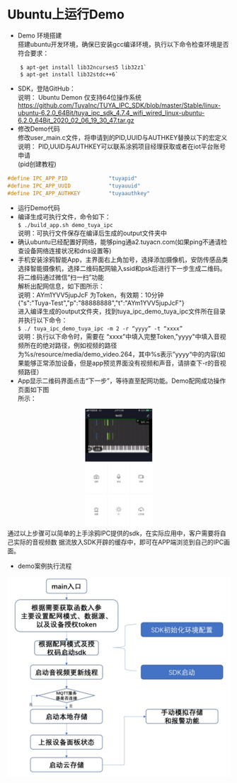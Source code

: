 # Ubuntu上运行Demo
* Demo 环境搭建  
搭建ubuntu开发环境，确保已安装gcc编译环境，执行以下命令检查环境是否符合要求：  
```
    $ apt-get install lib32ncurses5 lib32z1`  
    $ apt-get install lib32stdc++6`  
```
* SDK，登陆GitHub：       
说明： Ubuntu Demon 仅支持64位操作系统  
https://github.com/TuyaInc/TUYA_IPC_SDK/blob/master/Stable/linux-ubuntu-6.2.0_64Bit/tuya_ipc_sdk_4.7.4_wifi_wired_linux-ubuntu-6.2.0_64Bit_2020_02_06_19_30_47.tar.gz
* 修改Demo代码  
修改user_main.c文件，将申请到的PID,UUID与AUTHKEY替换以下的宏定义  
说明： PID,UUID与AUTHKEY可以联系涂鸦项目经理获取或者在iot平台账号申请<div id = "pid" >(pid创建教程)</div> 
```C
#define IPC_APP_PID             "tuyapid" 
#define IPC_APP_UUID            "tuyauuid"
#define IPC_APP_AUTHKEY         "tuyaauthkey" 
```

* 运行Demo代码  
* 编译生成可执行文件，命令如下：  
`$ ./build_app.sh demo_tuya_ipc`   
说明：可执行文件保存在编译后生成的output文件夹中  
* 确认ubuntu已经配置好网络，能够ping通a2.tuyacn.com(如果ping不通请检查设备网络连接状况和dns设置等)
* 手机安装涂鸦智能App，主界面右上角加号，选择添加摄像机，安防传感品类选择智能摄像机，选择二维码配网输入ssid和psk后进行下一步生成二维码。将二维码通过微信“扫一扫”功能  
  解析出配网信息，如下图所示：  
  说明：AYm1YVV5jupJcF 为Token，有效期：10分钟  
  {"s":"Tuya-Test","p":"88888888","t":"AYm1YVV5jupJcF"}  
  进入编译生成的output文件夹，找到tuya_ipc_demo_tuya_ipc文件所在目录并执行以下命令：  
  `$ ./ tuya_ipc_demo_tuya_ipc -m 2 -r “yyyy” -t “xxxx”`  
  说明：执行以下命令时，需要在 “xxxx”中填入完整Token,"yyyy"中填入音视频所在的绝对路径，例如视频的路径为%s/resource/media/demo_video.264，其中%s表示”yyyy“中的内容(如果能够正常添加设备，但是app预览界面没有视频和声音，请排查下-r的音视频路径）
* App显示二维码界面点击“下一步”，等待直至配网功能。Demo配网成功操作页面如下图  
所示：  

 <div align=center><img  src = "demo.assets/wps5.png"alt="img" style="zoom:150%;"></div>  
通过以上步骤可以简单的上手涂鸦IPC提供的sdk，在实际应用中，客户需要将自己实际的音视频数    据流放入SDK开辟的缓存中，即可在APP端浏览到自己的IPC画面。  

* demo案例执行流程  
 <div align=center><img  src = "demo.assets/wps6.jpg"alt="img" style="zoom:150%;"></div> 



